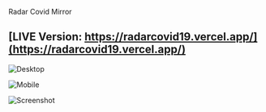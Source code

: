 Radar Covid Mirror

## [LIVE Version: https://radarcovid19.vercel.app/](https://radarcovid19.vercel.app/)

![Desktop](https://i.imgur.com/FpW6IAZ.gif)

![Mobile](https://i.imgur.com/z23H2Z1.gif)

![Screenshot](https://i.imgur.com/7UxuAKP.png)